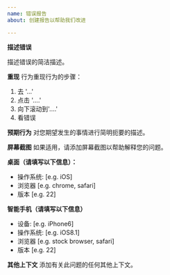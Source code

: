 ```yaml
---
name: 错误报告
about: 创建报告以帮助我们改进

---
```


**描述错误**

描述错误的简洁描述。

**重现**
行为重现行为的步骤：
1. 去 '...'
2. 点击 '....'
3. 向下滚动到'....'
4. 看错误

**预期行为**
对您期望发生的事情进行简明扼要的描述。

**屏幕截图**
如果适用，请添加屏幕截图以帮助解释您的问题。

**桌面（请填写以下信息）：**
 - 操作系统: [e.g. iOS]
 - 浏览器 [e.g. chrome, safari]
 - 版本 [e.g. 22]

**智能手机（请填写以下信息）**
 - 设备: [e.g. iPhone6]
 - 操作系统: [e.g. iOS8.1]
 - 浏览器 [e.g. stock browser, safari]
 - 版本 [e.g. 22]

**其他上下文**
添加有关此问题的任何其他上下文。
